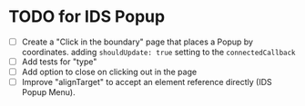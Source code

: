 # TODO for IDS Popup

- [ ] Create a "Click in the boundary" page that places a Popup by coordinates.
adding `shouldUpdate: true` setting to the `connectedCallback`
- [ ] Add tests for "type"
- [ ] Add option to close on clicking out in the page
- [ ] Improve "alignTarget" to accept an element reference directly (IDS Popup Menu).
